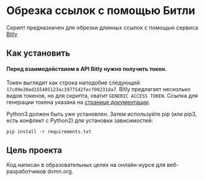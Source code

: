 # Обрезка ссылок с помощью Битли

Скрипт предназначен для обрезки длинных ссылок с помощью сервиса [Bitly](https://bitly.com)

## Как установить

#### Перед взаимодействием в API Bitly нужно получить токен.

Токен выглядит как строка наподобие следующей: `17c09e20ad155405123ac1977542fecf00231da7`. Bitly предлагает несколько видов токенов, но для скрипта, хватит `GENERIC ACCESS TOKEN`. Ссылка для генерации токена указана на [странице документации](https://dev.bitly.com).

Python3 должен быть уже установлен. Затем используйте pip (или pip3, есть конфликт с Python2) для установки зависимостей:
```
pip install -r requirements.txt
```

## Цель проекта

Код написан в образовательных целях на онлайн-курсе для веб-разработчиков dvmn.org.
